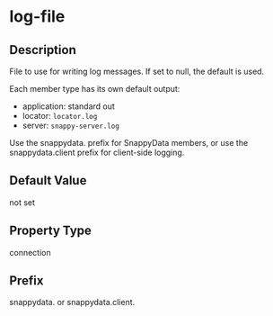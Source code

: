 # log-file

## Description

File to use for writing log messages. If set to null, the default is used.

Each member type has its own default output:

-   application: standard out
-   locator: `locator.log`
-   server: `snappy-server.log`

Use the snappydata. prefix for SnappyData members, or use the snappydata.client prefix for client-side logging.

## Default Value

not set

## Property Type

connection

## Prefix

snappydata. or snappydata.client.
